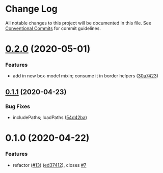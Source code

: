 # Change Log

All notable changes to this project will be documented in this file.
See [Conventional Commits](https://conventionalcommits.org) for commit guidelines.

# [0.2.0](https://github.com/the-holocron/astromech/compare/@theholocron/scss-mixins@0.1.1...@theholocron/scss-mixins@0.2.0) (2020-05-01)


### Features

* add in new box-model mixin; consume it in border helpers ([30a7423](https://github.com/the-holocron/astromech/commit/30a7423262046859e8171a8695277f9115b49f24))





## [0.1.1](https://github.com/the-holocron/astromech/compare/@theholocron/scss-mixins@0.1.0...@theholocron/scss-mixins@0.1.1) (2020-04-23)


### Bug Fixes

* includePaths; loadPaths ([54d42ba](https://github.com/the-holocron/astromech/commit/54d42ba0c90a3d3847dd72a5e506a546af9dc93a))





# 0.1.0 (2020-04-22)


### Features

* refactor ([#13](https://github.com/the-holocron/astromech/issues/13)) ([ed37412](https://github.com/the-holocron/astromech/commit/ed3741236e7007f9d03b7420828af5a368a7bfbb)), closes [#7](https://github.com/the-holocron/astromech/issues/7)
